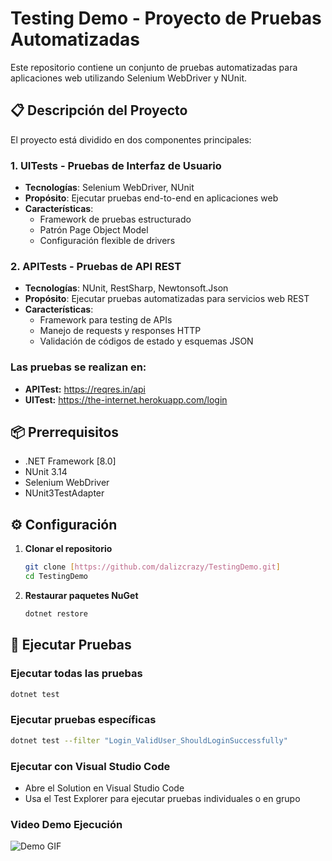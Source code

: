 # Testing Demo - Proyecto de Pruebas Automatizadas

Este repositorio contiene un conjunto de pruebas automatizadas para aplicaciones web utilizando Selenium WebDriver y NUnit.

## 📋 Descripción del Proyecto

El proyecto está dividido en dos componentes principales:

### 1. UITests - Pruebas de Interfaz de Usuario
- **Tecnologías**: Selenium WebDriver, NUnit
- **Propósito**: Ejecutar pruebas end-to-end en aplicaciones web
- **Características**:
  - Framework de pruebas estructurado
  - Patrón Page Object Model
  - Configuración flexible de drivers

### 2. APITests - Pruebas de API REST
- **Tecnologías**: NUnit, RestSharp, Newtonsoft.Json
- **Propósito**: Ejecutar pruebas automatizadas para servicios web REST
- **Características**:
  - Framework para testing de APIs
  - Manejo de requests y responses HTTP
  - Validación de códigos de estado y esquemas JSON

### Las pruebas se realizan en:
- **APITest:** https://reqres.in/api
- **UITest:** https://the-internet.herokuapp.com/login

## 📦 Prerrequisitos

- .NET Framework [8.0]
- NUnit 3.14
- Selenium WebDriver
- NUnit3TestAdapter

## ⚙️ Configuración

1. **Clonar el repositorio**
   ```bash
   git clone [https://github.com/dalizcrazy/TestingDemo.git]
   cd TestingDemo
   ```

2. **Restaurar paquetes NuGet**
   ```bash
   dotnet restore
   ```

## 🧪 Ejecutar Pruebas

### Ejecutar todas las pruebas
```bash
dotnet test
```

### Ejecutar pruebas específicas
```bash
dotnet test --filter "Login_ValidUser_ShouldLoginSuccessfully"
```
### Ejecutar con Visual Studio Code
- Abre el Solution en Visual Studio Code
- Usa el Test Explorer para ejecutar pruebas individuales o en grupo

### Video Demo Ejecución

![Demo GIF](https://github.com/dalizcrazy/TestingDemo/blob/main/Demo.gif)
